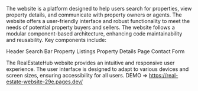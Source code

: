 The website is a platform designed to help users search for properties, view property details, and communicate with property owners or agents. The website offers a user-friendly interface and robust functionality to meet the needs of potential property buyers and sellers.
The website follows a modular component-based architecture, enhancing code maintainability and reusability. Key components include:

Header
Search Bar
Property Listings
Property Details Page
Contact Form

The RealEstateHub website provides an intuitive and responsive user experience. The user interface is designed to adapt to various devices and screen sizes, ensuring accessibility for all users.
DEMO => https://real-estate-website-29e.pages.dev/
